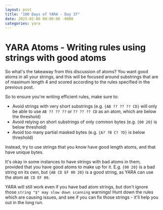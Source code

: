 ```yaml
---
layout: post
title: "100 Days of YARA - Day 37"
date: 2023-02-06 00:00:00 -0000
categories: yara
---
```


# YARA Atoms - Writing rules using strings with good atoms
So what's the takeaway from this discussion of atoms? You want good atoms in all your strings, and this will be focused around substrings that are of maximum length 4 and scored according to the rules specified in the previous post. 

So to ensure you're writing efficient rules, make sure to:
- Avoid strings with very short substrings (e.g. `{AB ?? ?? ?? CD}` will only be able to use `AB ?? ?? ??` or `?? ?? ?? CD` as an atom, which are below the threshold)
- Avoid relying on short substrings of only common bytes (e.g. `{00 20}` is below threshold)
- Avoid too many partial masked bytes (e.g. `{A? ?B C? ?D}` is below threshold)

Instead, try to use strings that you know have good length atoms, and that have unique bytes.

It's okay in some instances to have strings with bad atoms in them, provided that you have good atoms to make up for it. E.g. `{00 20}` is a bad string on its own, but `{AB CD EF 00 20}` is a good string, as YARA can use the atom `AB CD EF 00`.

YARA will still work even if you have bad atom strings, but don't ignore those `string "$" may slow down scanning` warnings! Hunt down the rules which are causing issues, and see if you can fix those strings - it'll help you out in the long run.